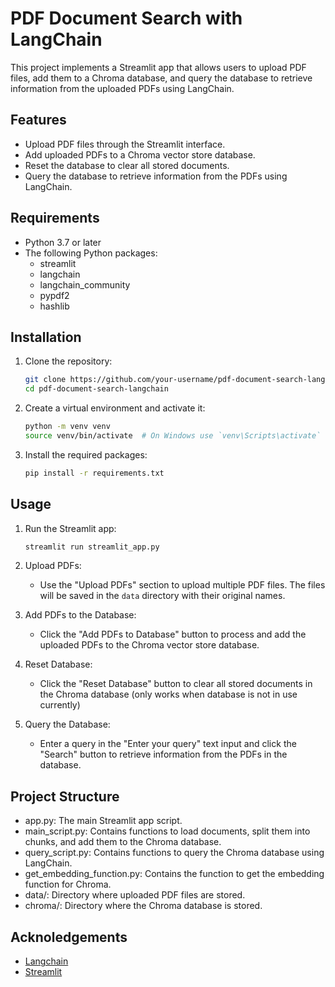 # PDF Document Search with LangChain

This project implements a Streamlit app that allows users to upload PDF files, add them to a Chroma database, and query the database to retrieve information from the uploaded PDFs using LangChain.

## Features

- Upload PDF files through the Streamlit interface.
- Add uploaded PDFs to a Chroma vector store database.
- Reset the database to clear all stored documents.
- Query the database to retrieve information from the PDFs using LangChain.

## Requirements

- Python 3.7 or later
- The following Python packages:
  - streamlit
  - langchain
  - langchain_community
  - pypdf2
  - hashlib

## Installation

1. Clone the repository:
   ```bash
   git clone https://github.com/your-username/pdf-document-search-langchain.git
   cd pdf-document-search-langchain

2. Create a virtual environment and activate it:
    ```bash
    python -m venv venv
    source venv/bin/activate  # On Windows use `venv\Scripts\activate`

3. Install the required packages:
    ```bash
    pip install -r requirements.txt

## Usage

1. Run the Streamlit app:
    ```bash
    streamlit run streamlit_app.py

2. Upload PDFs:
    - Use the "Upload PDFs" section to upload multiple PDF files. The files will be saved in the `data` directory with their original names.

3. Add PDFs to the Database:
    - Click the "Add PDFs to Database" button to process and add the uploaded PDFs to the Chroma vector store database.

4. Reset Database:
    - Click the "Reset Database" button to clear all stored documents in the Chroma database (only works when database is not in use currently)

5. Query the Database:
    - Enter a query in the "Enter your query" text input and click the "Search" button to retrieve information from the PDFs in the database.

## Project Structure

- app.py: The main Streamlit app script.
- main_script.py: Contains functions to load documents, split them into chunks, and add them to the Chroma database.
- query_script.py: Contains functions to query the Chroma database using LangChain.
- get_embedding_function.py: Contains the function to get the embedding function for Chroma.
- data/: Directory where uploaded PDF files are stored.
- chroma/: Directory where the Chroma database is stored.

## Acknoledgements
- [Langchain](https://github.com/langchain-ai/langchain)
- [Streamlit](https://www.streamlit.io/)